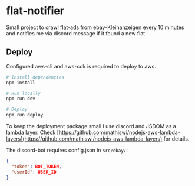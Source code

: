 # flat-notifier

Small project to crawl flat-ads from ebay-Kleinanzeigen every 10 minutes and notifies me via discord message if it found a new flat.

## Deploy

Configured aws-cli and aws-cdk is required to deploy to aws. 

```bash
# Install dependencies
npm install

# Run locally
npm run dev

# Deploy
npm run deploy
```

To keep the deployment package small I use discord and JSDOM as a lambda layer. Check [https://github.com/mathiswi/nodejs-aws-lambda-layers](https://github.com/mathiswi/nodejs-aws-lambda-layers) for details.

The discord-bot requires config.json in `src/ebay/`:

```json
{
  "token": BOT_TOKEN,
  "userId": USER_ID
}
```

